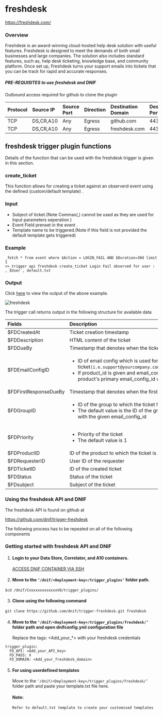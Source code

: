 # freshdesk 
  https://freshdesk.com/
  
### Overview  

Freshdesk is an award-winning cloud-hosted help desk solution with useful features. Freshdesk is designed to meet the demands of both small businesses and large companies. The solution also includes standard features, such as, help desk ticketing, knowledge base, and community platform. Once set up, Freshdesk turns your support emails into tickets that you can be track for rapid and accurate responses. 

##### PRE-REQUISITES to use freshdesk and DNIF  
Outbound access required for github to clone the plugin

| Protocol   | Source IP  | Source Port  | Direction	 | Destination Domain | Destination Port  |  
|:------------- |:-------------|:-------------|:-------------|:-------------|:-------------|  
| TCP | DS,CR,A10 | Any | Egress	| github.com | 443 | 
| TCP | DS,CR,A10 | Any | Egress	| freshdesk.com | 443 |

 
## freshdesk trigger plugin functions
Details of the function that can be used with the freshdesk trigger is given in this section.

### create_ticket 
This function allows for creating a ticket against an observerd event using the defined (custom/default template)  .

### Input  
- Subject of ticket.(Note Commas(,) cannot be used as they are used for Input parameters seperation ) 
- Event Field prenset in the event .
- Template name to be triggered.(Note if this field is not provided the default template gets triggered)   

### Example
```
_fetch * from event where $Action = LOGIN_FAIL AND $Duration=30d limit 1
>>_trigger api freshdesk create_ticket Login Fail observed for user : , $User , default.txt
```

### Output  

Click [here](https://drive.google.com/file/d/15J85kxayh96-_UAORrdRf8MHlEUClqL4/view?usp=sharing) to view the output of the above example.

![freshdesk](https://user-images.githubusercontent.com/37173181/47280578-b7f7b180-d5f4-11e8-9320-1f1e4f577629.jpg)

The trigger call returns output in the following structure for available data

  | Fields        | Description  |
|:------------- |:-------------|
| $FDCreatedAt  | Ticket creation timestamp |
| $FDDescription | HTML content of the ticket |
| $FDDueBy | Timestamp that denotes when the ticket is due to be resolved |
| $FDEmailConfigID | <ul><li>ID of email config which is used for this ticket`(i.e.support@yourcompany.com/sales@yourcompany.com)`</li><li>If product_id is given and email_config_id is not given, product's primary email_config_id will be set</li></ul> |
| $FDFirstResponseDueBy | Timestamp that denotes when the first response is due |
| $FDGroupID | <ul><li>ID of the group to which the ticket has been assigned</li><li>The default value is the ID of the group that is associated with the given email_config_id</li></ul> |
| $FDPriority | <ul><li>Priority of the ticket</li><li>The default value is 1</li></ul> |
| $FDProductID | ID of the product to which the ticket is associated |
| $FDRequesterID | User ID of the requester |
| $FDTicketID | ID of the created ticket  |
| $FDStatus | Status of the ticket |
| $FDsubject | Subject of the ticket |  

### Using the freshdesk API and DNIF  
The freshdesk API is found on github at 

  https://github.com/dnif/trigger-freshdesk

The following process has to be repeated on all of the following components

### Getting started with freshdesk API and DNIF

1. ####    Login to your Data Store, Correlator, and A10 containers.  
   [ACCESS DNIF CONTAINER VIA SSH](https://dnif.it/docs/guides/tutorials/access-dnif-container-via-ssh.html)
2. ####    Move to the `‘/dnif/<Deployment-key>/trigger_plugins’` folder path.
```
$cd /dnif/CnxxxxxxxxxxxxV8/trigger_plugins/
```
3. ####   Clone using the following command  
```  
git clone https://github.com/dnif/trigger-freshdesk.git freshdesk
```
4. ####   Move to the `‘/dnif/<Deployment-key>/trigger_plugins/freshdesk/’` folder path and open dnifconfig.yml configuration file     
    
   Replace the tags: <Add_your_*> with your freshdesk credentials
```
trigger_plugin:
  FD_API: <Add_your_API_key>
  FD_PASS: X
  FD_DOMAIN: <Add_your_freshdesk_domain>
```
5. #### For using userdefined templates 
   Move to the `‘/dnif/<Deployment-key>/trigger_plugins/freshdesk/’` folder path and paste your template.txt file here.
   #### Note:  
       Refer to default.txt template to create your customised templates
  
